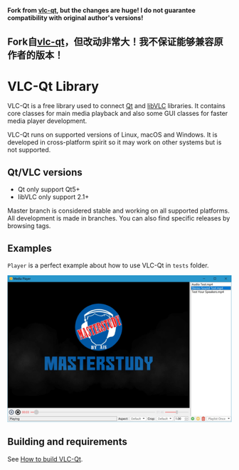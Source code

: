 **Fork from [vlc-qt](https://github.com/vlc-qt/vlc-qt), but the changes are huge! I do not guarantee compatibility with original author's versions!**

**Fork自[vlc-qt](https://github.com/vlc-qt/vlc-qt)，但改动非常大！我不保证能够兼容原作者的版本！**
---

# VLC-Qt Library
VLC-Qt is a free library used to connect [Qt](http://qt.io) and [libVLC](http://videolan.org) libraries. It contains core classes for main media playback and also some GUI classes for faster media player development.

VLC-Qt runs on supported versions of Linux, macOS and Windows. It is developed in cross-platform spirit so it may work on other systems but is not supported.

## Qt/VLC versions
 - Qt only support Qt5+
 - libVLC only support 2.1+

Master branch is considered stable and working on all supported platforms.
All development is made in branches. You can also find specific releases by browsing tags.


## Examples
`Player` is a perfect example about how to use VLC-Qt in `tests` folder.

![screenshot on windows](screenshots/screenshot-1.jpg)


## Building and requirements
See [How to build VLC-Qt](BUILDING.md).

